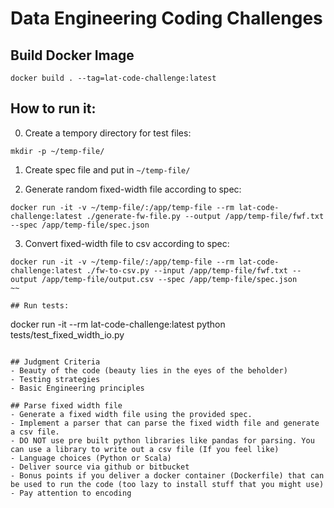 # Data Engineering Coding Challenges

## Build Docker Image
~~~
docker build . --tag=lat-code-challenge:latest
~~~

## How to run it:
0. Create a tempory directory for test files:
~~~
mkdir -p ~/temp-file/
~~~
1. Create spec file and put in `~/temp-file/`

2. Generate random fixed-width file according to spec:
~~~
docker run -it -v ~/temp-file/:/app/temp-file --rm lat-code-challenge:latest ./generate-fw-file.py --output /app/temp-file/fwf.txt --spec /app/temp-file/spec.json
~~~

3. Convert fixed-width file to csv according to spec:
~~~
docker run -it -v ~/temp-file/:/app/temp-file --rm lat-code-challenge:latest ./fw-to-csv.py --input /app/temp-file/fwf.txt --output /app/temp-file/output.csv --spec /app/temp-file/spec.json
~~

## Run tests:
~~~
docker run -it --rm lat-code-challenge:latest python tests/test_fixed_width_io.py
~~~

## Judgment Criteria
- Beauty of the code (beauty lies in the eyes of the beholder)
- Testing strategies
- Basic Engineering principles

## Parse fixed width file
- Generate a fixed width file using the provided spec.
- Implement a parser that can parse the fixed width file and generate a csv file. 
- DO NOT use pre built python libraries like pandas for parsing. You can use a library to write out a csv file (If you feel like)
- Language choices (Python or Scala)
- Deliver source via github or bitbucket
- Bonus points if you deliver a docker container (Dockerfile) that can be used to run the code (too lazy to install stuff that you might use)
- Pay attention to encoding



